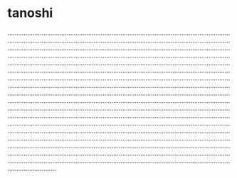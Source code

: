# tanoshi

...................................................................................................................................................................................................................................................................................................................................................................................................................................................................................................................................................................................................................................................................................................................................................................................................................................................................................................................................................................................................................................................................................................................................................................................................................................................................................................................................................................................................................................................................................................................................................................................................................................................................................................................................................................................................................................................................................................................................................................................................................................................................................................................................................................................................................................................................................................................................................